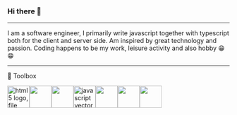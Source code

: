 ### Hi there 🤨
<hr/>
I am a software engineer, I primarily write javascript together with typescript both for the client and server side.
Am inspired by great technology and passion.
Coding happens to be my work, leisure activity and also hobby 😁😁 
<hr/>
🧰 Toolbox 
<p><img src="https://www.freepnglogos.com/uploads/html5-logo-png/html5-logo-file-html-shiny-icon-svg-wikimedia-commons-11.png" width="50" alt="html5 logo, file html <img src="https://www.freepnglogos.com/uploads/html5-logo-png/html5-logo-file-html-shiny-icon-svg-wikimedia-commons-11.png" width="50" height="50" alt="html5 logo, file html shiny icon svg wikimedia commons" /><img src="https://iconape.com/wp-content/files/dj/370768/svg/370768.svg" width="50" height="50"/><img src="https://iconape.com/wp-content/files/un/371197/svg/371197.svg" width="50" height="50"/><img src="https://www.freepnglogos.com/uploads/javascript-png/javascript-vector-logo-yellow-png-transparent-javascript-vector-12.png" width="50" height="50" alt="javascript vector logo yellow png transparent javascript vector" /><img src="https://iconape.com/wp-content/files/fh/110909/svg/typescript.svg" width="50" height="50"/><img src="https://iconape.com/wp-content/files/fe/83764/svg/nodejs-1.svg" width="50" height="50"/><img src="https://iconape.com/wp-content/files/xn/371621/svg/371621.svg" width="50" height="50"/></p>
